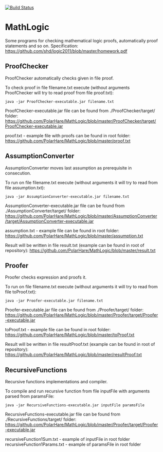 [![Build Status](https://travis-ci.org/PolarNick239/MathLogic.svg)](https://travis-ci.org/PolarNick239/MathLogic)

MathLogic
=========

Some programs for checking mathematical logic proofs, automatically proof statements and so on. Specification:
https://github.com/shd/logic2011/blob/master/homework.pdf

ProofChecker
------------

ProofChecker automatically checks given in file proof.

To check proof in file filename.txt execute (without arguments ProofChecker will try to read proof from file proof.txt):

    java -jar ProofChecker-executable.jar filename.txt
    
ProofChecker-executable.jar file can be found from ./ProofChecker/target/ folder:  https://github.com/PolarHare/MathLogic/blob/master/ProofChecker/target/ProofChecker-executable.jar

proof.txt - example file with proofs can be found in root folder:  
https://github.com/PolarHare/MathLogic/blob/master/proof.txt

AssumptionConverter
------------

AssumptionConverter moves last assumption as prerequisite in consecution.

To run on file filename.txt execute (without arguments it will try to read from file assumption.txt):

    java -jar AssumptionConverter-executable.jar filename.txt

AssumptionConverter-executable.jar file can be found from ./AssumptionConverter/target/ folder:  https://github.com/PolarHare/MathLogic/blob/master/AssumptionConverter/target/AssumptionConverter-executable.jar

assumption.txt - example file can be found in root folder:
https://github.com/PolarHare/MathLogic/blob/master/assumption.txt

Result will be written in file result.txt (example can be found in root of repository):
https://github.com/PolarHare/MathLogic/blob/master/result.txt

Proofer
------------

Proofer checks expression and proofs it.

To run on file filename.txt execute (without arguments it will try to read from file toProof.txt):

    java -jar Proofer-executable.jar filename.txt

Proofer-executable.jar file can be found from ./Proofer/target/ folder:  https://github.com/PolarHare/MathLogic/blob/master/Proofer/target/Proofer-executable.jar

toProof.txt - example file can be found in root folder:
https://github.com/PolarHare/MathLogic/blob/master/toProof.txt

Result will be written in file resultProof.txt (example can be found in root of repository):
https://github.com/PolarHare/MathLogic/blob/master/resultProof.txt

RecursiveFunctions
------------

Recursive functions implementations and compiler.

To compile and run recursive function from file inputFile with arguments parsed from paramsFile:

    java -jar RecursiveFunctions-executable.jar inputFile paramsFile

RecursiveFunctions-executable.jar file can be found from ./RecursiveFunctions/target/ folder:  https://github.com/PolarHare/MathLogic/blob/master/Proofer/target/Proofer-executable.jar

recursiveFunction1Sum.txt - example of inputFile in root folder
recursiveFunction1Params.txt - example of paramsFile in root folder
